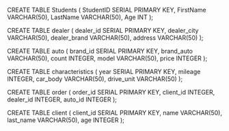 CREATE TABLE Students (
    StudentID SERIAL PRIMARY KEY,
    FirstName VARCHAR(50),
    LastName VARCHAR(50),
    Age INT
);

CREATE TABLE dealer (
    dealer_id SERIAL PRIMARY KEY,
  	dealer_city VARCHAR(50),
	dealer_brand VARCHAR(50),
	address VARCHAR(50)
);

CREATE TABLE auto (
    brand_id SERIAL PRIMARY KEY,
  	brand_auto VARCHAR(50),	
	count INTEGER,
	model VARCHAR(50),
	price INTEGER
);

CREATE TABLE characteristics (
     year SERIAL PRIMARY KEY,
	mileage INTEGER,
	car_body VARCHAR(50),
	drive_unit VARCHAR(50)
);

CREATE TABLE order (
     order_id SERIAL PRIMARY KEY,
	client_id INTEGER,
	dealer_id INTEGER,
	auto_id INTEGER
);

CREATE TABLE client (
     client_id SERIAL PRIMARY KEY,
	name VARCHAR(50),
	last_name VARCHAR(50),
	age INTEGER
);

